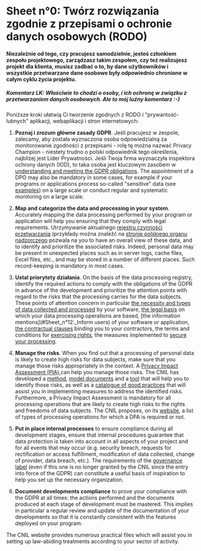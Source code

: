 # Sheet n°0: Twórz rozwiązania zgodnie z przepisami o ochronie danych osobowych (RODO)

#### Niezależnie od tego, czy pracujesz samodzielnie, jesteś członkiem zespołu projektowego, zarządzasz takim zespołem, czy też realizujesz projekt dla klienta, musisz zadbać o to, by dane użytkowników i wszystkie przetwarzane dane osobowe były odpowiednio chronione w całym cyklu życia projektu. 

##### Komentarz LK: Właściwie to chodzi o osoby, i ich ochronę w związku z przetwarzaniem danych osobowych. Ale to mój luźny komentarz :-)

Poniższe kroki ułatwią  Ci tworzenie zgodnych z RODO i "prywantość-lubnych" aplikacji, webaplikacji i stron internetowych:

1. **Poznaj i zrozum główne zasady GDPR**. Jeśli pracujesz w zespole, zalecamy, aby została wyznaczona osoba odpowiedzialną za monitorowanie zgodności z przepisami - rolę tę można nazwać Privacy Champion - niestety trudno o polski odpowiednik tego określenia, najbliżej jest Lider Prywatności.  Jeśli Twoja firma wyznaczyła inspektora ochrony danych (IOD), to taka osoba jest kluczowym zasobem w [understanding and meeting the GDPR obligations](https://www.cnil.fr/sites/default/files/atoms/files/guidelines_on_dpos_5_april_2017.pdf). The appointment of a DPO may also be mandatory in some cases, for example if your programs or applications process so-called "sensitive" data (see [examples](#Sheet_n°1:_Identify_personal_data)) on a large scale or conduct regular and systematic monitoring on a large scale.

2. **Map and categorize the data and processing in your system**. Accurately mapping the data processing performed by your program or application will help you ensuring that they comply with legal requirements. Utrzymywanie aktualnego [rejestru czynności przetwarzania](https://uodo.gov.pl/pl/123/214) (przykłady można znaleźć na [stronie polskiego organu nadzorczego](https://uodo.gov.pl/) pozwala na you to have an overall view of these data, and to identify and prioritize the associated risks. Indeed, personal data may be present in unexpected places such as in server logs, cache files, Excel files, etc., and may be stored in a number of different places. Such record-keeping is mandatory in most cases.

3. **Ustal priorytety działania**. On the basis of the data processing registry, identify the required actions to comply with the obligations of the GDPR in advance of the development and prioritize the attention points with regard to the risks that the processing carries for the data subjects. These points of attention concern in particular [the necessity and types of data collected and processed](#Sheet_n°7:_Minimize_the_data_collection) by your software, [the legal basis](#Sheet_n°15:_Take_into_account_the_legal_basis_in_the_technical_implementation) on which your data processing operations are based, [the information mentions](#Sheet_n°12:_Inform users) of your software or application, [the contractual clauses](#Sheet_n°5_:_Make_an_informed_choice_of_its_architecture) binding you to your contractors, the terms and conditions for [exercising rights](#Sheet_n°13:_Prepare_for_the_exercise_of_people_rights), the measures implemented to [secure your processing](#Sheet_n°6:_Secure_your_websites,_applications_and_servers).

4. **Manage the risks**. When you find out that a processing of personal data is likely to create high risks for data subjects, make sure that you manage those risks appropriately in the context. A [Privacy Impact Assessment (PIA) ](https://www.cnil.fr/en/privacy-impact-assessment-pia) can help you manage those risks. The CNIL has developed a [method](https://www.cnil.fr/sites/default/files/atoms/files/cnil-pia-1-en-methodology.pdf), [model documents](https://www.cnil.fr/sites/default/files/atoms/files/cnil-pia-2-en-templates.pdf) and a [tool](https://www.cnil.fr/en/open-source-pia-software-helps-carry-out-data-protection-impact-assesment) that will help you to identify those risks, as well as a [catalogue of good practices](https://www.cnil.fr/sites/default/files/atoms/files/cnil-pia-3-en-knowledgebases.pdf) that will assist you in implementing measures to address the identified risks. Furthermore, a Privacy Impact Assessment is mandatory for all processing operations that are likely to create high risks to the rights and freedoms of data subjects. The CNIL proposes, on its [website](https://www.cnil.fr/sites/default/files/atoms/files/liste-traitements-aipd-requise.pdf), a list of  types of processing operations for which a DPA is required or not.

5. **Put in place internal processes** to ensure compliance during all development stages, ensure that internal procedures guarantee that data protection is taken into account in all aspects of your project and for all events that may occur (e.g. security breach, requests for rectification or access fulfillment, modification of data collected, change of provider, data breach, etc.). The requirements of the [governance label](https://www.cnil.fr/sites/default/files/typo/document/CNIL_Privacy_Seal-Governance-EN.pdf) (even if this one is no longer granted by the CNIL since the entry into force of the GDPR) can constitute a useful basis of inspiration to help you set up the necessary organization.

6. **Document developments compliance** to prove your compliance with the GDPR at all times: the actions performed and the documents produced at each stage of development must be mastered. This implies in particular a regular review and update of the documentation of your developments so that it is constantly consistent with the features deployed on your program.

The CNIL website provides numerous practical files which will assist you in setting up law-abiding treatments according to your sector of activity.
